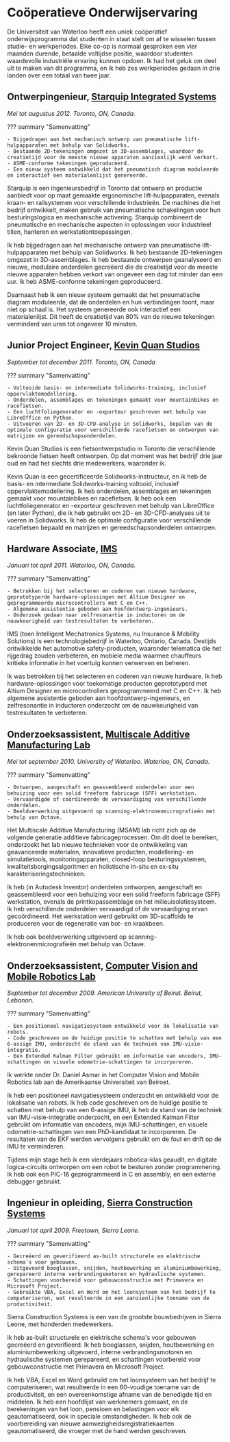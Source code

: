 # Coöperatieve Onderwijservaring
De Universiteit van Waterloo heeft een uniek coöperatief onderwijsprogramma dat studenten in staat stelt om af te wisselen tussen studie- en werkperiodes.
Elke co-op is normaal gesproken een vier maanden durende, betaalde voltijdse positie, waardoor studenten waardevolle industriële ervaring kunnen opdoen.
Ik had het geluk om deel uit te maken van dit programma, en ik heb zes werkperiodes gedaan in drie landen over een totaal van twee jaar.

## Ontwerpingenieur, [Starquip Integrated Systems](https://www.starquip.com/)
_Mei tot augustus 2012. Toronto, ON, Canada._

??? summary "Samenvatting"

    - Bijgedragen aan het mechanisch ontwerp van pneumatische lift-hulpapparaten met behulp van Solidworks.
    - Bestaande 2D-tekeningen omgezet in 3D-assemblages, waardoor de creatietijd voor de meeste nieuwe apparaten aanzienlijk werd verkort.
    - ASME-conforme tekeningen geproduceerd.
    - Een nieuw systeem ontwikkeld dat het pneumatisch diagram moduleerde en interactief een materialenlijst genereerde.

Starquip is een ingenieursbedrijf in Toronto dat ontwerp en productie aanbiedt voor op maat gemaakte ergonomische lift-hulpapparaten,
evenals kraan- en railsystemen voor verschillende industrieën.
De machines die het bedrijf ontwikkelt, maken gebruik van pneumatische schakelingen voor hun besturingslogica en mechanische activering.
Starquip combineert de pneumatische en mechanische aspecten in oplossingen voor industrieel tillen, hanteren en werkstationtoepassingen.

Ik heb bijgedragen aan het mechanische ontwerp van pneumatische lift-hulpapparaten met behulp van Solidworks.
Ik heb bestaande 2D-tekeningen omgezet in 3D-assemblages.
Ik heb bestaande ontwerpen geanalyseerd en nieuwe, modulaire onderdelen gecreëerd die de creatietijd voor de meeste nieuwe apparaten hebben verkort
van ongeveer een dag tot minder dan een uur.
Ik heb ASME-conforme tekeningen geproduceerd.

Daarnaast heb ik een nieuw systeem gemaakt dat het pneumatische diagram moduleerde, dat de onderdelen en hun verbindingen toont, maar niet op schaal is.
Het systeem genereerde ook interactief een materialenlijst.
Dit heeft de creatietijd van 80% van de nieuwe tekeningen verminderd van uren tot ongeveer 10 minuten.

## Junior Project Engineer, [Kevin Quan Studios](https://kqbikes.com)
_September tot december 2011.  Toronto, ON, Canada_

??? summary "Samenvatting"

    - Voltooide basis- en intermediate Solidworks-training, inclusief oppervlaktemodellering.
    - Onderdelen, assemblages en tekeningen gemaakt voor mountainbikes en racefietsen.
    - Een luchtfoliegenerator en -exporteur geschreven met behulp van LibreOffice en Python.
    - Uitvoeren van 2D- en 3D-CFD-analyse in Solidworks, bepalen van de optimale configuratie voor verschillende racefietsen en ontwerpen van matrijzen en gereedschapsonderdelen.

Kevin Quan Studios is een fietsontwerpstudio in Toronto die verschillende bekroonde fietsen heeft ontworpen.
Op dat moment was het bedrijf drie jaar oud en had het slechts drie medewerkers, waaronder ik.

Kevin Quan is een gecertificeerde Solidworks-instructeur, en ik heb de basis- en intermediate Solidworks-training voltooid, inclusief oppervlaktemodellering.
Ik heb onderdelen, assemblages en tekeningen gemaakt voor mountainbikes en racefietsen.
Ik heb ook een luchtfoliegenerator en -exporteur geschreven met behulp van LibreOffice (en later Python),
die ik heb gebruikt om 2D- en 3D-CFD-analyses uit te voeren in Solidworks.
Ik heb de optimale configuratie voor verschillende racefietsen bepaald en matrijzen en gereedschapsonderdelen ontworpen.

## Hardware Associate, [IMS](https://www.ims.tech/)
_Januari tot april 2011. Waterloo, ON, Canada._

??? summary "Samenvatting"

    - Betrokken bij het selecteren en coderen van nieuwe hardware, geprototyperde hardware-oplossingen met Altium Designer en geprogrammeerde microcontrollers met C en C++.
    - Algemene assistentie geboden aan hoofdontwerp-ingenieurs.
    - Onderzoek gedaan naar zelfresonantie in inductoren om de nauwkeurigheid van testresultaten te verbeteren.

IMS (toen Intelligent Mechatronics Systems, nu Insurance & Mobility Solutions) is een technologiebedrijf in Waterloo, Ontario, Canada.
Destijds ontwikkelde het automotive safety-producten, waaronder telematica die het rijgedrag zouden verbeteren,
en mobiele media waarmee chauffeurs kritieke informatie in het voertuig kunnen verwerven en beheren.

Ik was betrokken bij het selecteren en coderen van nieuwe hardware.
Ik heb hardware-oplossingen voor toekomstige producten geprototyperd met Altium Designer en microcontrollers geprogrammeerd met C en C++.
Ik heb algemene assistentie geboden aan hoofdontwerp-ingenieurs,
en zelfresonantie in inductoren onderzocht om de nauwkeurigheid van testresultaten te verbeteren.

## Onderzoeksassistent, [Multiscale Additive Manufacturing Lab](https://msam.uwaterloo.ca)
_Mei tot september 2010. University of Waterloo. Waterloo, ON, Canada._

??? summary "Samenvatting"

    - Ontworpen, aangeschaft en geassembleerd onderdelen voor een behuizing voor een solid freeform fabricage (SFF) werkstation.
    - Vervaardigde of coördineerde de vervaardiging van verschillende onderdelen.
    - Beeldverwerking uitgevoerd op scanning-elektronenmicrografieën met behulp van Octave.

Het Multiscale Additive Manufacturing (MSAM) lab richt zich op de volgende generatie additieve fabricageprocessen.
Om dit doel te bereiken, onderzoekt het lab nieuwe technieken voor de ontwikkeling van geavanceerde materialen, innovatieve producten,
modellering- en simulatietools, monitoringapparaten, closed-loop besturingssystemen,
kwaliteitsborgingsalgoritmen en holistische in-situ en ex-situ karakteriseringstechnieken.

Ik heb (in Autodesk Inventor) onderdelen ontworpen, aangeschaft en geassembleerd voor een behuizing voor een solid freeform fabricage (SFF) werkstation,
evenals de printkopassemblage en het milieuisolatiesysteem.
Ik heb verschillende onderdelen vervaardigd of de vervaardiging ervan gecoördineerd.
Het werkstation werd gebruikt om 3D-scaffolds te produceren voor de regeneratie van bot- en kraakbeen.

Ik heb ook beeldverwerking uitgevoerd op scanning-elektronenmicrografieën met behulp van Octave.

## Onderzoeksassistent, [Computer Vision and Mobile Robotics Lab](https://sites.aub.edu.lb/vrlab/)
_September tot december 2009. American University of Beirut. Beirut, Lebanon._

??? summary "Samenvatting"

    - Een positioneel navigatiesysteem ontwikkeld voor de lokalisatie van robots.
    - Code geschreven om de huidige positie te schatten met behulp van een 6-assige IMU, onderzocht de stand van de techniek van IMU-visie-integratie.
    - Een Extended Kalman Filter gebruikt om informatie van encoders, IMU-schattingen en visuele odometrie-schattingen te incorporeren.

Ik werkte onder Dr. Daniel Asmar in het Computer Vision and Mobile Robotics lab aan de Amerikaanse Universiteit van Beiroet.

Ik heb een positioneel navigatiesysteem onderzocht en ontwikkeld voor de lokalisatie van robots.
Ik heb code geschreven om de huidige positie te schatten met behulp van een 6-assige IMU, ik heb de stand van de techniek van IMU-visie-integratie onderzocht,
en een Extended Kalman Filter gebruikt om informatie van encoders, mijn IMU-schattingen,
en visuele odometrie-schattingen van een PhD-kandidaat te incorporeren.
De resultaten van de EKF werden vervolgens gebruikt om de fout en drift op de IMU te verminderen.

Tijdens mijn stage heb ik een vierdejaars robotica-klas geaudit, en digitale logica-circuits ontworpen om een robot te besturen zonder programmering.
Ik heb ook een PIC-16 geprogrammeerd in C en assembly, en een externe debugger gebruikt.

## Ingenieur in opleiding, [Sierra Construction Systems](https://www.sierraconstructionsystems.com/)
_Januari tot april 2009. Freetown, Sierra Leone._

??? summary "Samenvatting"

    - Gecreëerd en geverifieerd as-built structurele en elektrische schema's voor gebouwen.
    - Uitgevoerd booglassen, snijden, houtbewerking en aluminiumbewerking, gerepareerd interne verbrandingsmotoren en hydraulische systemen.
    - Schattingen voorbereid voor gebouwconstructie met Primavera en Microsoft Project.
    - Gebruikte VBA, Excel en Word om het loonsysteem van het bedrijf te computeriseren, wat resulteerde in een aanzienlijke toename van de productiviteit.

Sierra Construction Systems is een van de grootste bouwbedrijven in Sierra Leone, met honderden medewerkers.

Ik heb as-built structurele en elektrische schema's voor gebouwen gecreëerd en geverifieerd.
Ik heb booglassen, snijden, houtbewerking en aluminiumbewerking uitgevoerd, interne verbrandingsmotoren en hydraulische systemen gerepareerd,
en schattingen voorbereid voor gebouwconstructie met Primavera en Microsoft Project.

Ik heb VBA, Excel en Word gebruikt om het loonsysteem van het bedrijf te computeriseren, wat resulteerde in een 60-voudige toename van de productiviteit,
en een overeenkomstige afname van de benodigde tijd en middelen.
Ik heb een hoofdlijst van werknemers gemaakt, en de berekeningen van het loon, pensioen en belastingen voor elk geautomatiseerd, ook in speciale omstandigheden.
Ik heb ook de voorbereiding van nieuwe aanwezigheidsregistratiekaarten geautomatiseerd, die vroeger met de hand werden geschreven.
